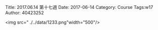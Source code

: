 Title: 2017.06.14 第十七週
Date: 2017-06-14
Category: Course
Tags:w17
Author: 40423252

<!-- PELICAN_END_SUMMARY -->

<img src=" ./../data/1233.png"width="500"/>